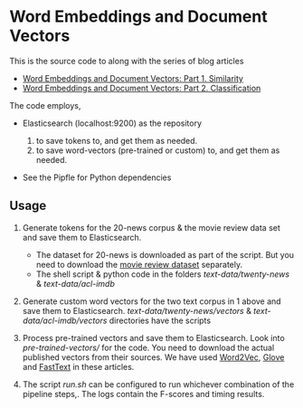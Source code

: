 # Word Embeddings and Document Vectors

This is the source code to along with the series of blog articles

* [Word Embeddings and Document Vectors: Part 1. Similarity](http://xplordat.com/2018/09/27/word-embeddings-and-document-vectors-part-1-similarity/)
* [Word Embeddings and Document Vectors: Part 2. Classification](http://xplordat.com/2018/10/09/word-embeddings-and-document-vectors-part-2-classification/)

The code employs,

* Elasticsearch (localhost:9200) as the repository
   1. to save tokens to, and get them as needed. 
   2. to save word-vectors (pre-trained or custom) to, and get them as needed. 

* See the Pipfle for Python dependencies

## Usage

1. Generate tokens for the 20-news corpus & the movie review data set and save them to Elasticsearch.
	* The dataset for 20-news is downloaded as part of the script. But you need to download the [movie review dataset](http://ai.stanford.edu/~amaas/data/sentiment/) separately.
	* The shell script & python code in the folders *text-data/twenty-news* & *text-data/acl-imdb*

2. Generate custom word vectors for the two text corpus in 1 above and save them to Elasticsearch. *text-data/twenty-news/vectors* & *text-data/acl-imdb/vectors* directories have the scripts

3. Process pre-trained vectors and save them to Elasticsearch. Look into *pre-trained-vectors/* for the code. You need to download the actual published vectors from their sources. We have used [Word2Vec](https://drive.google.com/file/d/0B7XkCwpI5KDYNlNUTTlSS21pQmM/edit?usp=sharing), [Glove](http://nlp.stanford.edu/data/wordvecs/glove.6B.zip) and [FastText](https://s3-us-west-1.amazonaws.com/fasttext-vectors/crawl-300d-2M.vec.zip) in these articles.

4. The script *run.sh* can be configured to run whichever combination of the pipeline steps,. The logs contain the F-scores and timing results.




